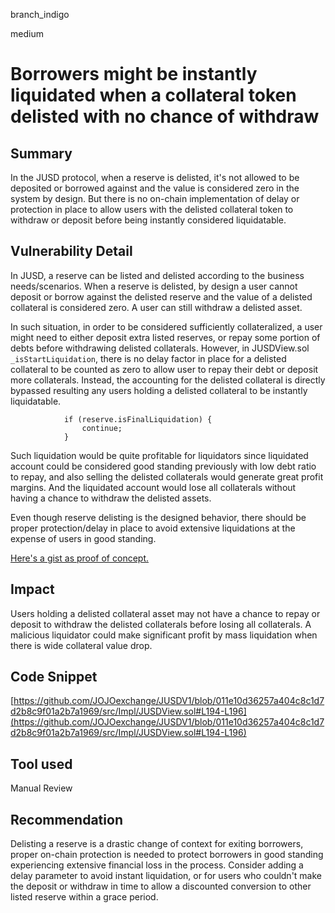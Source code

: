 branch_indigo

medium

# Borrowers might be instantly liquidated when a collateral token delisted with no chance of withdraw

## Summary
In the JUSD protocol, when a reserve is delisted, it's not allowed to be deposited or borrowed against and the value is considered zero in the system by design. But there is no on-chain implementation of delay or protection in place to allow users with the delisted collateral token to withdraw or deposit before being instantly considered liquidatable.  
## Vulnerability Detail
In JUSD, a reserve can be listed and delisted according to the business needs/scenarios. When a reserve is delisted, by design a user cannot deposit or borrow against the delisted reserve and the value of a delisted collateral is considered zero. A user can still withdraw a delisted asset. 

In such situation, in order to be considered sufficiently collateralized, a user might need to either deposit extra listed reserves, or repay some portion of debts before withdrawing delisted collaterals. However, in JUSDView.sol `_isStartLiquidation`, there is no delay factor in place for a delisted collateral to be counted as zero to allow user to repay their debt or deposit more collaterals. Instead, the accounting for the delisted collateral is directly bypassed resulting any users holding a delisted collateral to be instantly liquidatable. 

```solidity
            if (reserve.isFinalLiquidation) {
                continue;
            }
```

Such liquidation would be quite profitable for liquidators since liquidated account could be considered good standing previously with low debt ratio to repay, and also selling the delisted collaterals would generate great profit margins. And the liquidated account would lose all collaterals without having a chance to withdraw the delisted assets.

Even though reserve delisting is the designed behavior, there should be proper protection/delay in place to avoid extensive liquidations at the expense of users in good standing. 

[Here's a gist as proof of concept.](https://gist.github.com/bzpassersby/0fe5509d479ddd9117aa3593b14dcab8)

## Impact
Users holding a delisted collateral asset may not have a chance to repay or deposit to withdraw the delisted collaterals before losing all collaterals. A malicious liquidator could make significant profit by mass liquidation when there is wide collateral value drop. 
## Code Snippet
[https://github.com/JOJOexchange/JUSDV1/blob/011e10d36257a404c8c1d7d2b8c9f01a2b7a1969/src/Impl/JUSDView.sol#L194-L196](https://github.com/JOJOexchange/JUSDV1/blob/011e10d36257a404c8c1d7d2b8c9f01a2b7a1969/src/Impl/JUSDView.sol#L194-L196)
## Tool used
Manual Review

## Recommendation
Delisting a reserve is a drastic change of context for exiting borrowers,  proper on-chain protection is needed to protect borrowers in good standing experiencing extensive financial loss in the process. Consider adding a delay parameter to avoid instant liquidation, or for users who couldn't make the deposit or withdraw in time to allow a discounted conversion to other listed reserve within a grace period.